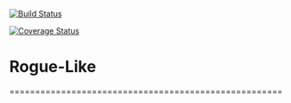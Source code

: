 [![Build Status](https://travis-ci.org/DrDachsHund/Rogue-like.svg?branch=master)](https://travis-ci.org/DrDachsHund/Rogue-like)

[![Coverage Status](https://coveralls.io/repos/github/DrDachsHund/Rogue-like/badge.svg?branch=master)](https://coveralls.io/github/DrDachsHund/Rogue-like?branch=master)
# Rogue-Like
=====================================================


